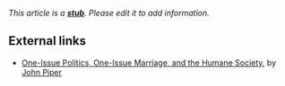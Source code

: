 *This article is a **[stub](http://www.theopedia.com/Category:Theopedia_stubs "Category:Theopedia stubs")**. Please edit it to add information.*
## External links

-   [One-Issue Politics, One-Issue Marriage, and the Humane Society](http://desiringgod.org/library/topics/culture/one_issue_politics.html),
    by [John Piper](John_Piper "John Piper")



